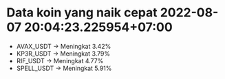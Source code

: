 # Data koin yang naik cepat 2022-08-07 20:04:23.225954+07:00

* AVAX_USDT -> Meningkat 3.42%
* KP3R_USDT -> Meningkat 3.79%
* RIF_USDT -> Meningkat 4.77%
* SPELL_USDT -> Meningkat 5.91%
